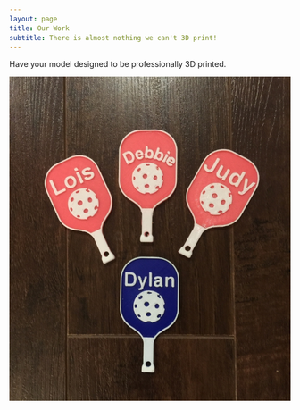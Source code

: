 ```yaml
---
layout: page
title: Our Work
subtitle: There is almost nothing we can't 3D print!
---
```

Have your model designed to be professionally 3D printed.

![pic1](img/Webp.net-resizeimage.png) 
